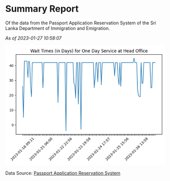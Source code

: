 # Summary Report

Of the data from the Passport Application Reservation System of the Sri Lanka Department of Immigration and Emigration.

*As of 2023-01-27 10:58:07*

![Wait Time Chart](summary.wait_time_chart.png)

Data Source: [Passport Application Reservation System](https://eservices.immigration.gov.lk:8443/appointment/pages/reservationApplication.xhtml)